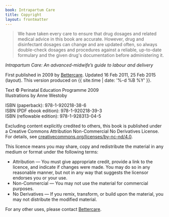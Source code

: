 ```yaml
---
book: Intrapartum Care
title: Copyright
layout: frontmatter
---
```


> We have taken every care to ensure that drug dosages and related medical advice in this book are accurate. However, drug and disinfectant dosages can change and are updated often, so always double-check dosages and procedures against a reliable, up-to-date formulary and the given drug's documentation before administering it.

*Intrapartum Care: An advanced-midwife’s guide to labour and delivery*

First published in 2009 by [Bettercare](http://bettercare.co.za). Updated 16 Feb 2011, 25 Feb 2015 (layout). This version produced on {{ site.time | date: '%-d %B %Y' }}.

Text © Perinatal Education Programme 2009  
Illustrations by Anne Westoby  

ISBN (paperback): 978-1-920218-38-6  
ISBN (PDF ebook edition): 978-1-920218-39-3  
ISBN (reflowable edition): 978-1-928313-04-5

Excluding content explicitly credited to others, this book is published under a Creative Commons Attribution Non-Commercial No Derivatives License. For details, see [creativecommons.org/licenses/by-nc-nd/4.0](http://creativecommons.org/licenses/by-nc-nd/4.0/).

This licence means you may share, copy and redistribute the material in any medium or format under the following terms:

* Attribution — You must give appropriate credit, provide a link to the licence, and indicate if changes were made. You may do so in any reasonable manner, but not in any way that suggests the licensor endorses you or your use.
* Non-Commercial — You may not use the material for commercial purposes.
* No Derivatives — If you remix, transform, or build upon the material, you may not distribute the modified material.

For any other uses, please contact [Bettercare](http://bettercare.co.za).
